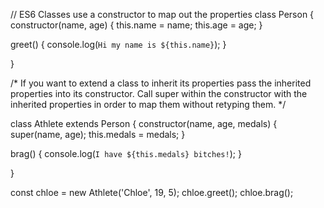 // ES6 Classes use a constructor to map out the properties
class Person {
  constructor(name, age) {
    this.name = name;
    this.age = age;
  }

  greet() {
    console.log(`Hi my name is ${this.name}`);
  }

}

/*
 If you want to extend a class to inherit its properties pass the inherited properties into its constructor.
 Call super within the constructor with the inherited properties in order to map them without retyping them.
*/

class Athlete extends Person {
  constructor(name, age, medals) {
    super(name, age);
    this.medals = medals;
  }

  brag() {
    console.log(`I have ${this.medals} bitches!`);
  }

}

const chloe = new Athlete('Chloe', 19, 5);
chloe.greet();
chloe.brag();
